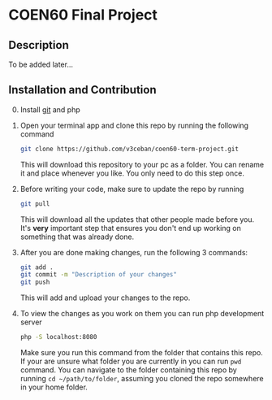 # COEN60 Final Project

## Description

To be added later...

## Installation and Contribution

0. Install [git](https://git-scm.com/book/en/v2/Getting-Started-Installing-Git)
   and php

1. Open your terminal app and clone this repo by running the following command

   ```bash
   git clone https://github.com/v3ceban/coen60-term-project.git
   ```

   This will download this repository to your pc as a folder. You can rename it
   and place whenever you like. You only need to do this step once.

2. Before writing your code, make sure to update the repo by running

   ```bash
   git pull
   ```

   This will download all the updates that other people made before you. It's **very**
   important step that ensures you don't end up working on something that was
   already done.

3. After you are done making changes, run the following 3 commands:

   ```bash
   git add .
   git commit -m "Description of your changes"
   git push
   ```

   This will add and upload your changes to the repo.

4. To view the changes as you work on them you can run php development server

   ```bash
   php -S localhost:8080
   ```

   Make sure you run this command from the folder that contains this repo.
   If your are unsure what folder you are currently in you can run `pwd` command.
   You can navigate to the folder containing this repo by running `cd ~/path/to/folder`,
   assuming you cloned the repo somewhere in your home folder.
